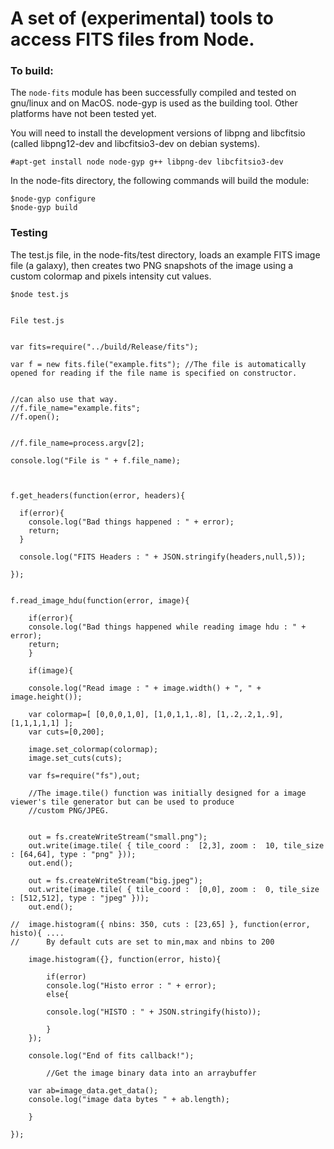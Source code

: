 A set of (experimental) tools to access FITS files from Node.
=========

### To build:

The `node-fits` module has been successfully compiled and tested on gnu/linux and on MacOS. node-gyp is used as the building tool. Other platforms have not been tested yet.

You will need to install the development versions of libpng and libcfitsio (called libpng12-dev and libcfitsio3-dev on debian systems). 

    #apt-get install node node-gyp g++ libpng-dev libcfitsio3-dev
   
In the node-fits directory, the following commands will build the module:


    $node-gyp configure
    $node-gyp build
    

### Testing

The test.js file, in the node-fits/test directory, loads an example FITS image file (a galaxy), then creates two PNG snapshots of the image using a custom colormap and pixels intensity cut values. 

    $node test.js


    File test.js

```

var fits=require("../build/Release/fits");

var f = new fits.file("example.fits"); //The file is automatically opened for reading if the file name is specified on constructor.


//can also use that way.
//f.file_name="example.fits";
//f.open();


//f.file_name=process.argv[2];

console.log("File is " + f.file_name);



f.get_headers(function(error, headers){
  
  if(error){
    console.log("Bad things happened : " + error);
    return;
  }

  console.log("FITS Headers : " + JSON.stringify(headers,null,5));
  
});


f.read_image_hdu(function(error, image){
    
    if(error){
	console.log("Bad things happened while reading image hdu : " + error);
	return;
    }
    
    if(image){

	console.log("Read image : " + image.width() + ", " + image.height()); 
	
	var colormap=[ [0,0,0,1,0], [1,0,1,1,.8], [1,.2,.2,1,.9], [1,1,1,1,1] ];
	var cuts=[0,200];
	
	image.set_colormap(colormap);
	image.set_cuts(cuts);
	
	var fs=require("fs"),out;

	//The image.tile() function was initially designed for a image viewer's tile generator but can be used to produce
	//custom PNG/JPEG.


	out = fs.createWriteStream("small.png");
	out.write(image.tile( { tile_coord :  [2,3], zoom :  10, tile_size : [64,64], type : "png" }));
	out.end();

	out = fs.createWriteStream("big.jpeg");
	out.write(image.tile( { tile_coord :  [0,0], zoom :  0, tile_size : [512,512], type : "jpeg" }));
	out.end();
	
//	image.histogram({ nbins: 350, cuts : [23,65] }, function(error, histo){ .... 
//      By default cuts are set to min,max and nbins to 200

	image.histogram({}, function(error, histo){ 
	    
	    if(error)
		console.log("Histo error : " + error);
	    else{
		
		console.log("HISTO : " + JSON.stringify(histo));
		
	    }
	});
	
	console.log("End of fits callback!");

        //Get the image binary data into an arraybuffer 

	var ab=image_data.get_data();
	console.log("image data bytes " + ab.length);

    }

});



```
